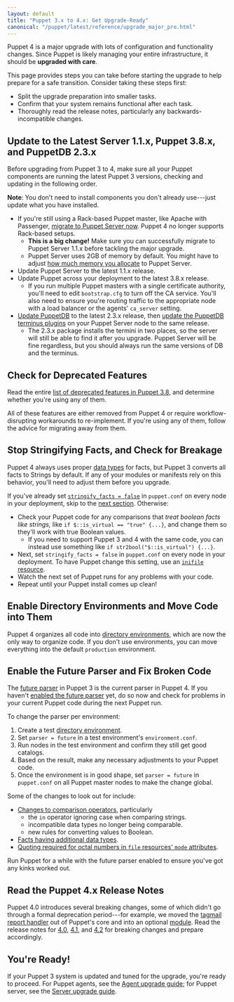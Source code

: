 ```yaml
---
layout: default
title: "Puppet 3.x to 4.x: Get Upgrade-Ready"
canonical: "/puppet/latest/reference/upgrade_major_pre.html"
---
```


Puppet 4 is a major upgrade with lots of configuration and functionality changes. Since Puppet is likely managing your entire infrastructure, it should be **upgraded with care**.

This page provides steps you can take before starting the upgrade to help prepare for a safe transition. Consider taking these steps first:

- Split the upgrade preparation into smaller tasks.
- Confirm that your system remains functional after each task.
- Thoroughly read the release notes, particularly any backwards-incompatible changes.

## Update to the Latest Server 1.1.x, Puppet 3.8.x, and PuppetDB 2.3.x

Before upgrading from Puppet 3 to 4, make sure all your Puppet components are running the latest Puppet 3 versions, checking and updating in the following order.

**Note**: You don't need to install components you don't already use---just update what you have installed.

- If you're still using a Rack-based Puppet master, like Apache with Passenger, [migrate to Puppet Server now](/puppetserver/1.1/install_from_packages.html). Puppet 4 no longer supports Rack-based setups.
  - **This is a big change!** Make sure you can successfully migrate to Puppet Server 1.1.x before tackling the major upgrade.
  - Puppet Server uses 2GB of memory by default. You might have to adjust [how much memory you allocate](/puppetserver/1.1/install_from_packages.html#memory-allocation) to Puppet Server.
- Update Puppet Server to the latest 1.1.x release. 
- Update Puppet across your deployment to the latest 3.8.x release.
  - If you run multiple Puppet masters with a single certificate authority, you'll need to edit `bootstrap.cfg` to turn off the CA service. You'll also need to ensure you're routing traffic to the appropriate node with a load balancer or the agents' `ca_server` setting.
- [Update PuppetDB](/puppetdb/2.3/upgrade.html) to the latest 2.3.x release, then [update the PuppetDB terminus plugins](/puppetdb/2.3/upgrade.html#upgrading-the-terminus-plugins) on your Puppet Server node to the same release.
    - The 2.3.x package installs the termini in two places, so the server will still be able to find it after you upgrade. Puppet Server will be fine regardless, but you should always run the same versions of DB and the terminus.

[//]: # (Why? Where does it install? What is the relevance to users updating?)

## Check for Deprecated Features

Read the entire [list of deprecated features in Puppet 3.8](/puppet/3.8/reference/deprecated_summary.html), and determine whether you're using any of them.

All of these features are either removed from Puppet 4 or require workflow-disrupting workarounds to re-implement. If you're using any of them, follow the advice for migrating away from them.

## Stop Stringifying Facts, and Check for Breakage

Puppet 4 always uses proper [data types](/puppet/latest/reference/lang_data.html) for facts, but Puppet 3 converts all facts to Strings by default. If any of your modules or manifests rely on this behavior, you'll need to adjust them before you upgrade.

If you've already set [`stringify_facts = false`](/puppet/3.8/reference/deprecated_settings.html#stringifyfacts--true) in `puppet.conf` on every node in your deployment, skip to the [next section](#enable-directory-environments-and-move-code-into-them). Otherwise:

- Check your Puppet code for any comparisons that _treat boolean facts like strings,_ like `if $::is_virtual == "true" {...}`, and change them so they'll work with true Boolean values.
  - If you need to support Puppet 3 and 4 with the same code, you can instead use something like `if str2bool("$::is_virtual") {...}`.
- Next, set `stringify_facts = false` in `puppet.conf` on every node in your deployment. To have Puppet change this setting, use an [`inifile` resource](https://forge.puppetlabs.com/puppetlabs/inifile).
- Watch the next set of Puppet runs for any problems with your code.
- Repeat until your Puppet install comes up clean!

## Enable Directory Environments and Move Code into Them

Puppet 4 organizes all code into [directory environments](./environments.html), which are now the only way to organize code. If you don't use environments, you can move everything into the default `production` environment.

## Enable the Future Parser and Fix Broken Code

The [future parser](/puppet/3.8/reference/experiments_future.html) in Puppet 3 is the current parser in Puppet 4. If you haven't [enabled the future parser](https://docs.puppetlabs.com/puppet/3.8/reference/experiments_future.html#enabling-the-future-parser) yet, do so now and check for problems in your current Puppet code during the next Puppet run.

To change the parser per environment:

1. Create a test [directory environment](./environments.html).
2. Set `parser = future` in a test environment's `environment.conf`.
3. Run nodes in the test environment and confirm they still get good catalogs.
4. Based on the result, make any necessary adjustments to your Puppet code.
5. Once the environment is in good shape, set `parser = future` in `puppet.conf` on all Puppet master nodes to make the change global.

Some of the changes to look out for include:

- [Changes to comparison operators](/puppet/3.8/reference/experiments_future.html#check-your-comparisons), particularly
  - the `in` operator ignoring case when comparing strings.
  - incompatible data types no longer being comparable.
  - new rules for converting values to Boolean.
- [Facts having additional data types](/puppet/3.8/reference/experiments_future.html#check-your-comparisons).
- [Quoting required for octal numbers in `file` resources' `mode` attributes](/puppet/3.8/reference/experiments_future.html#quote-any-octal-numbers-in-file-modes).

Run Puppet for a while with the future parser enabled to ensure you've got any kinks worked out.

## Read the Puppet 4.x Release Notes

Puppet 4.0 introduces several breaking changes, some of which didn't go through a formal deprecation period---for example, we moved the [tagmail report handler](/puppet/3.8/reference/lang_tags.html#sending-tagmail-reports) out of Puppet's core and into an optional [module](https://forge.puppetlabs.com/puppetlabs/tagmail). Read the release notes for [4.0](/puppet/4.0/reference/release_notes.html), [4.1](/puppet/4.1/reference/release_notes.html), and [4.2](/puppet/4.2/reference/release_notes.html) for breaking changes and prepare accordingly.

## You're Ready!

If your Puppet 3 system is updated and tuned for the upgrade, you're ready to proceed. For Puppet agents, see the [Agent upgrade guide](./upgrade_major_agent.html); for Puppet server, see the [Server upgrade guide](./upgrade_major_server.html).